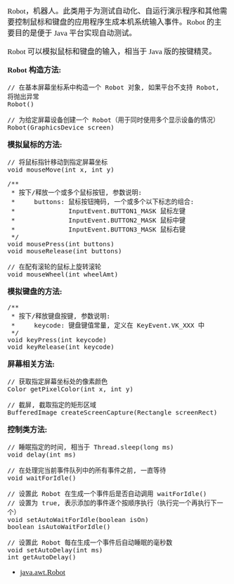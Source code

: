 <span  style="font-family: Simsun,serif; font-size: 17px; ">

Robot，机器人。此类用于为测试自动化、自运行演示程序和其他需要控制鼠标和键盘的应用程序生成本机系统输入事件。Robot 的主要目的是便于 Java 平台实现自动测试。

Robot 可以模拟鼠标和键盘的输入，相当于 Java 版的按键精灵。

**Robot 构造方法:**

~~~
// 在基本屏幕坐标系中构造一个 Robot 对象, 如果平台不支持 Robot, 将抛出异常
Robot()

// 为给定屏幕设备创建一个 Robot（用于同时使用多个显示设备的情况）
Robot(GraphicsDevice screen)
~~~

**模拟鼠标的方法:**

~~~
// 将鼠标指针移动到指定屏幕坐标
void mouseMove(int x, int y)

/**
 * 按下/释放一个或多个鼠标按钮, 参数说明:
 *     buttons: 鼠标按钮掩码, 一个或多个以下标志的组合:
 *              InputEvent.BUTTON1_MASK 鼠标左键
 *              InputEvent.BUTTON2_MASK 鼠标中键
 *              InputEvent.BUTTON3_MASK 鼠标右键
 */
void mousePress(int buttons)
void mouseRelease(int buttons)

// 在配有滚轮的鼠标上旋转滚轮
void mouseWheel(int wheelAmt)
~~~

**模拟键盘的方法:**

~~~
/**
 * 按下/释放键盘按键, 参数说明:
 *     keycode: 键盘键值常量, 定义在 KeyEvent.VK_XXX 中
 */
void keyPress(int keycode)
void keyRelease(int keycode)
~~~

**屏幕相关方法:**

~~~
// 获取指定屏幕坐标处的像素颜色
Color getPixelColor(int x, int y)

// 截屏, 截取指定的矩形区域
BufferedImage createScreenCapture(Rectangle screenRect)
~~~

**控制类方法:**

~~~
// 睡眠指定的时间, 相当于 Thread.sleep(long ms)
void delay(int ms)

// 在处理完当前事件队列中的所有事件之前, 一直等待
void waitForIdle()

// 设置此 Robot 在生成一个事件后是否自动调用 waitForIdle()
// 设置为 true, 表示添加的事件逐个按顺序执行（执行完一个再执行下一个）
void setAutoWaitForIdle(boolean isOn)
boolean isAutoWaitForIdle()

// 设置此 Robot 每在生成一个事件后自动睡眠的毫秒数
void setAutoDelay(int ms)
int getAutoDelay()
~~~

- [java.awt.Robot](https://docs.oracle.com/javase/8/docs/api/java/awt/Robot.html)

</span>